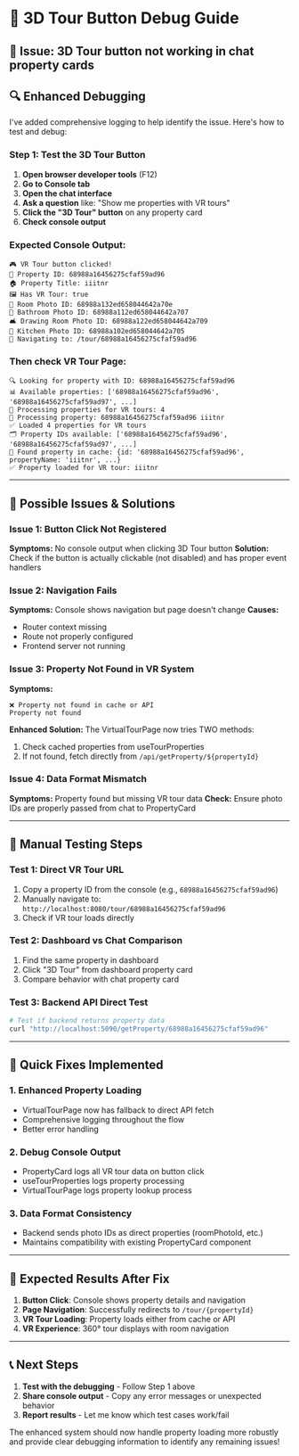 # 🔧 3D Tour Button Debug Guide

## 🎯 **Issue**: 3D Tour button not working in chat property cards

## 🔍 **Enhanced Debugging**

I've added comprehensive logging to help identify the issue. Here's how to test and debug:

### **Step 1: Test the 3D Tour Button**

1. **Open browser developer tools** (F12)
2. **Go to Console tab**
3. **Open the chat interface**
4. **Ask a question** like: "Show me properties with VR tours"
5. **Click the "3D Tour" button** on any property card
6. **Check console output**

### **Expected Console Output:**

```
🎮 VR Tour button clicked!
📄 Property ID: 68988a16456275cfaf59ad96
🏠 Property Title: iiitnr
🖼️ Has VR Tour: true
📸 Room Photo ID: 68988a132ed658044642a70e
🚿 Bathroom Photo ID: 68988a112ed658044642a707
🛋️ Drawing Room Photo ID: 68988a122ed658044642a709
🍳 Kitchen Photo ID: 68988a102ed658044642a705
🚀 Navigating to: /tour/68988a16456275cfaf59ad96
```

### **Then check VR Tour Page:**

```
🔍 Looking for property with ID: 68988a16456275cfaf59ad96
📊 Available properties: ['68988a16456275cfaf59ad96', '68988a16456275cfaf59ad97', ...]
🔄 Processing properties for VR tours: 4
📝 Processing property: 68988a16456275cfaf59ad96 iiitnr
✅ Loaded 4 properties for VR tours
🗂️ Property IDs available: ['68988a16456275cfaf59ad96', '68988a16456275cfaf59ad97', ...]
🎯 Found property in cache: {id: '68988a16456275cfaf59ad96', propertyName: 'iiitnr', ...}
✅ Property loaded for VR tour: iiitnr
```

---

## 🐛 **Possible Issues & Solutions**

### **Issue 1: Button Click Not Registered**

**Symptoms:** No console output when clicking 3D Tour button
**Solution:** Check if the button is actually clickable (not disabled) and has proper event handlers

### **Issue 2: Navigation Fails**

**Symptoms:** Console shows navigation but page doesn't change
**Causes:**

- Router context missing
- Route not properly configured
- Frontend server not running

### **Issue 3: Property Not Found in VR System**

**Symptoms:**

```
❌ Property not found in cache or API
Property not found
```

**Enhanced Solution:** The VirtualTourPage now tries TWO methods:

1. Check cached properties from useTourProperties
2. If not found, fetch directly from `/api/getProperty/${propertyId}`

### **Issue 4: Data Format Mismatch**

**Symptoms:** Property found but missing VR tour data
**Check:** Ensure photo IDs are properly passed from chat to PropertyCard

---

## 🧪 **Manual Testing Steps**

### **Test 1: Direct VR Tour URL**

1. Copy a property ID from the console (e.g., `68988a16456275cfaf59ad96`)
2. Manually navigate to: `http://localhost:8080/tour/68988a16456275cfaf59ad96`
3. Check if VR tour loads directly

### **Test 2: Dashboard vs Chat Comparison**

1. Find the same property in dashboard
2. Click "3D Tour" from dashboard property card
3. Compare behavior with chat property card

### **Test 3: Backend API Direct Test**

```bash
# Test if backend returns property data
curl "http://localhost:5090/getProperty/68988a16456275cfaf59ad96"
```

---

## 🔧 **Quick Fixes Implemented**

### **1. Enhanced Property Loading**

- VirtualTourPage now has fallback to direct API fetch
- Comprehensive logging throughout the flow
- Better error handling

### **2. Debug Console Output**

- PropertyCard logs all VR tour data on button click
- useTourProperties logs property processing
- VirtualTourPage logs property lookup process

### **3. Data Format Consistency**

- Backend sends photo IDs as direct properties (roomPhotoId, etc.)
- Maintains compatibility with existing PropertyCard component

---

## 🎯 **Expected Results After Fix**

1. **Button Click**: Console shows property details and navigation
2. **Page Navigation**: Successfully redirects to `/tour/{propertyId}`
3. **VR Tour Loading**: Property loads either from cache or API
4. **VR Experience**: 360° tour displays with room navigation

---

## 📞 **Next Steps**

1. **Test with the debugging** - Follow Step 1 above
2. **Share console output** - Copy any error messages or unexpected behavior
3. **Report results** - Let me know which test cases work/fail

The enhanced system should now handle property loading more robustly and provide clear debugging information to identify any remaining issues!
